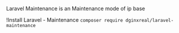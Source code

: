 Laravel Maintenance is an Maintenance mode of ip base

!Install Laravel - Maintenance
`composer require dginxreal/laravel-maintenance`
